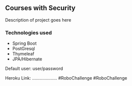 ## Courses with Security
Description of project goes here

### Technologies used
* Spring Boot
* PostGresql
* Thymeleaf
* JPA/Hibernate

Default user: user/password

Heroku Link: ....................
#RoboChallenge
#RoboChallenge
